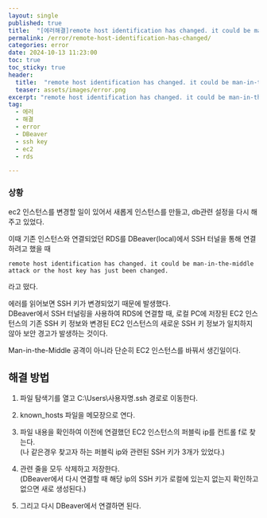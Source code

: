 ```yaml
---
layout: single
published: true
title:  "[에러해결]remote host identification has changed. it could be man-in-the-middle attack or the host key has just been changed."
permalink: /error/remote-host-identification-has-changed/
categories: error
date: 2024-10-13 11:23:00
toc: true
toc_sticky: true
header:
  title:  "remote host identification has changed. it could be man-in-the-middle attack or the host key has just been changed."
  teaser: assets/images/error.png
excerpt: "remote host identification has changed. it could be man-in-the-middle attack or the host key has just been changed.' 에러를 해결한 경험을 기록합니다."
tag:   
  - 에러
  - 해결
  - error
  - DBeaver
  - ssh key
  - ec2
  - rds

---
```



### 상황

ec2 인스턴스를 변경할 일이 있어서 새롭게 인스턴스를 만들고, db관련 설정을 다시 해주고 있었다.

이때 기존 인스턴스와 연결되었던 RDS를 DBeaver(local)에서 SSH 터널을 통해 연결하려고 했을 때 
```
remote host identification has changed. it could be man-in-the-middle attack or the host key has just been changed.
```
라고 떴다.  

  
에러를 읽어보면 SSH 키가 변경되었기 때문에 발생했다.   
DBeaver에서 SSH 터널링을 사용하여 RDS에 연결할 때, 로컬 PC에 저장된 EC2 인스턴스의 기존 SSH 키 정보와 변경된 EC2 인스턴스의 새로운 SSH 키 정보가 일치하지 않아 보안 경고가 발생하는 것이다.  

Man-in-the-Middle 공격이 아니라 단순히 EC2 인스턴스를 바꿔서 생긴일이다.  

## 해결 방법

1. 파일 탐색기를 열고 C:\Users\사용자명\.ssh 경로로 이동한다.  

2. known_hosts 파일을 메모장으로 연다.  

3. 파일 내용을 확인하여 이전에 연결했던 EC2 인스턴스의 퍼블릭 ip를 컨트롤 f로 찾는다.  
(나 같은경우 찾고자 하는 퍼블릭 ip와 관련된 SSH 키가 3개가 있었다.)  

4. 관련 줄을 모두 삭제하고 저장한다.  
(DBeaver에서 다시 연결할 때 해당 ip의 SSH 키가 로컬에 있는지 없는지 확인하고 없으면 새로 생성된다.)  

5. 그리고 다시 DBeaver에서 연결하면 된다.  

